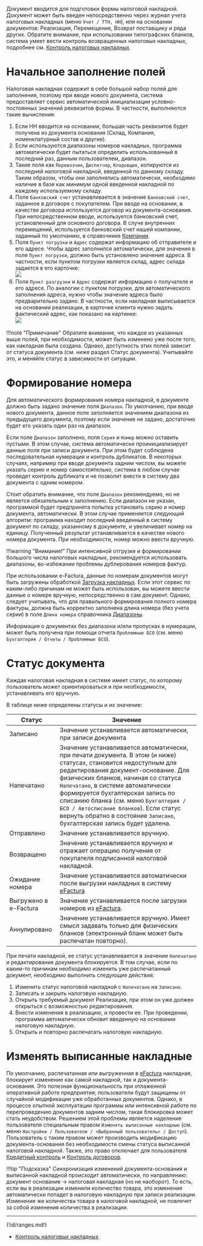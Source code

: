 Документ вводится для подготовки формы налоговой накладной. Документ может быть введен непосредственно через журнал учета налоговых накладных (меню `Учет / ТТН, НН`), или на основании документов: Реализация, Перемещение, Возврат поставщику и ряда других. Обратите внимание, при использовании типографских бланков, система умеет вести контроль возвращенных налоговых накладных, подробнее см. [Контроль налоговых накладных](/cf/Settings#TaxInvoiceControl).

# Начальное заполнение полей

Налоговая накладная содержит в себе большой набор полей для заполнения, поэтому при вводе нового документа, система предоставляет сервис автоматической инициализации условно-постоянных значений реквизитов формы. В частности, выполняются такие вычисления:

1. Если НН вводится на основании, большая часть реквизитов будет получена из документа основания (Склад, Компания, номенклатурный состав и другие).
2. Если используются диапазоны номеров накладных, программа автоматически будет пытаться определить использованный в последний раз, данным пользователем, диапазон.
3. Такие поля как `Перевозчик`, `Диспетчер`, `Кладовщик`, копируются из последней налоговой накладной, введенной по данному складу. Таким образом, чтобы они заполнялись автоматически, необходимо наличие в базе как минимум одной введенной накладной по каждому используемому складу.
4. Поле `Банковский счет` устанавливается в значение `Банковский счет`, заданное в договоре с покупателем. При вводе на основании, в качестве договора используется договор из документа-основания. При непосредственном вводе, используется банковский счет, установленный для основного договора. В случе внутренних перемещений, используется банковский счет нашей компании, заданный по умолчанию, в справочнике [Компании](/c/Companies).
5. Поля `Пункт погрузки` и `Адрес` содержат информацию об отправителе и его адресе. Чтобы адрес заполнился автоматически, для значения в поле `Пункт погрузки`, должно быть установлено значение адреса. В частности, если пунктом погрузки является склад, адрес склада задается в его карточке:<br/> ![](../img/2018_05_18_16_56_381.png)
6. Поля `Пункт разгрузки` и `Адрес` содержат информацию о получателе и его адресе. По аналогии с пунктом погрузки, для автоматического заполнения адреса, нужно чтобы значение адреса было предварительно задано. В частности, если накладная выписывается на основании реализации, в карточке клиента нужно задать фактический адрес, как показано на картинке:<br/> ![](../img/20220510124009.png)

!!!note "Примечание"
    Обратите внимание, что каждое из указанных выше полей, при необходимости, может быть изменено уже после того, как накладная была создана. Однако, доступность этих полей зависит от статуса документа (см. ниже раздел Статус документа). Учитывайте это, и меняйте статус в зависимости от ситуации.

# Формирование номера

Для автоматического формирования номера накладной, в документе должно быть задано значение поля `Диапазон`. По умолчанию, при вводе нового документа, данное поле заполняется значением диапазона из предыдущего документа, поэтому если значение не задано, достаточно будет его указать один раз на диапазон.

Если поле `Диапазон` заполнено, поля `Серия` и `Номер` можно оставить пустыми. В этом случае, система автоматически проинициализирует данные поля при записи документа. При этом будет соблюдена последовательная нумерация и контроль дубликатов. В некоторых случаях, например при вводе документа задним числом, вы можете указать серию и номер самостоятельно, система в любом случае проведет контроль дубликата и не позволит внести в систему два документа с одним номером.

Стоит обратить внимание, что поле `Диапазон` рекомендуемо, но не является обязательным к заполнению. Если диапазон не указан, программой будет предпринята попытка установить серию и номер документа, автоматически. В этом случае применяется следующий алгоритм: программа находит последний введенный в систему документ по складу, указанному в документе, и увеличивает номер на единицу. Полученный результат устанавливается в качестве нового номера документа. При необходимости, номер можно ввести вручную.

!!!warning "Внимание!"
    При интенсивной отгрузке и формировании большого числа налоговых накладных, рекомендуется использовать диапазоны, во-избежании проблемы дублирования номеров фактур.

При использовании e-Factura, данные по номерам документов могут быть загружены обработкой [Загрузка накладных](/r/LoadInvoices). Если этот сервис по каким-либо причинам не может быть использован, вы можете ввести данные о номере вручную, непосредственно в сам документ. Однако, следует учитывать, что для правильного формирования полного номера фактуры, должна быть корректно заполнена длина номера (без учета серии) в поле `Длина номера` справочника [Диапазоны](/c/Ranges).

Информация о документах без диапазона и/или пропусках в нумерации, может быть получена при помощи отчета `Проблемные БСО` (см. меню `Бухгалтерия / Отчеты / Проблемные БСО`).

# Статус документа

Каждая налоговая накладная в системе имеет статус, по которому пользователь может ориентироваться и при необходимости, устанавливать его вручную.

В таблице ниже определены статусы и их значение:

| Статус                | Значение                                                                                                                                                                                                                                                                                                                                                                                                                                    |
| --------------------- | ------------------------------------------------------------------------------------------------------------------------------------------------------------------------------------------------------------------------------------------------------------------------------------------------------------------------------------------------------------------------------------------------------------------------------------------- |
| Записано              | Значение устанавливается автоматически, при записи документа                                                                                                                                                                                                                                                                                                                                                                                |
| Напечатано            | Значение устанавливается автоматически, при печати документа. В этом (и ниже) статусах, становится недоступным для редактирования документ-основание. Для физических бланков, начиная со статуса `Напечатано`, в системе автоматически формируется бухгалтерская запись по списанию бланка (см. меню `Бухгалтерия / БСО / Автосписание бланков`). Если статус вернуть обратно в состояние `Записано`, бухгалтерская запись будет удалена. |
| Отправлено            | Значение устанавливается вручную.                                                                                                                                                                                                                                                                                                                                                                                                           |
| Возвращено            | Значение устанавливается вручную и отражает операцию получения от покупателя подписанной налоговой накладной. |
| Ожидание номера       | Значение устанавливается автоматически после выгрузки накладных в систему [eFactura](/p/UnloadInvoices)                                                                                                                                                                                                                                                                                                                                     |
| Выгружено в e-Factura | Значение устанавливается после загрузки номеров из [eFactura](/p/LoadInvoices).                                                                                                                                                                                                                                                                                                                                                             |
| Аннулировано          | Значение устанавливается вручную. Имеет смысл задавать только для физических бланков (электронный бланк может быть распечатан повторно).                                                                                                                                                                                                                                                                                                    |

При печати накладной, ее статус устанавливается в значение `Напечатано` и редактирование документа блокируется. В том случае, если по каким-то причинам необходимо изменить уже распечатанный документ, необходимо выполнить следующие действия:

1. Изменить статус налоговой накладной с `Напечатано` на `Записано`.
2. Записать и закрыть налоговую накладную.
3. Открыть требуемый документ Реализация, при этом он уже должен открыться с возможностью редактирования.
4. Внести изменения в реализацию, и провести ее. При проведении, программа автоматически обновит введенную на основании налоговую накладную.
5. Открыть и повторно распечатать налоговую накладную.

# Изменять выписанные накладные

По умолчанию, распечатанная или выгруженная в [eFactura](/p/LoadInvoices) накладная, блокирует изменение как самой накладной, так и документа-основания. Это полезная функциональность при отлаженной оперативной работе предприятия; пользователи будут защищены от случайной модификации уже обработанных документов. Однако, в процессе опытной эксплуатации программы или интенсивной работе по перепроведению документов задним числом, такая блокировка может стать неудобством. Решением этой проблемы является наделение пользователя специальным правом `Изменять выписанные накладные` (см. меню `Настройки / Пользователи / <Выбранный пользователь> / Доступ`). Пользователь с таким правом может производить модификацию документа-основания без необходимости смены статуса выписанной налоговой накладной. Также, это право отключает для пользователя [Кредитный контроль](/cf/Settings#CreditControl) и [Контроль договоров](/cf/Settings#ContractsControl).

!!!tip "Подсказка"
    Синхронизация изменений документа-основания и выписанной накладной происходит автоматически, по направлению: документ основание -> налоговая накладная (но не наоборот). То есть, если вы в реализации изменили количество товара, это изменение автоматически попадет в налоговую накладную при записи реализации. Изменение же количества товара в налоговой накладной, не повлечет за собой изменения количества в реализации.

---

{!id/ranges.md!}
- [Контроль налоговых накладных](/cf/Settings#TaxInvoiceControl).
